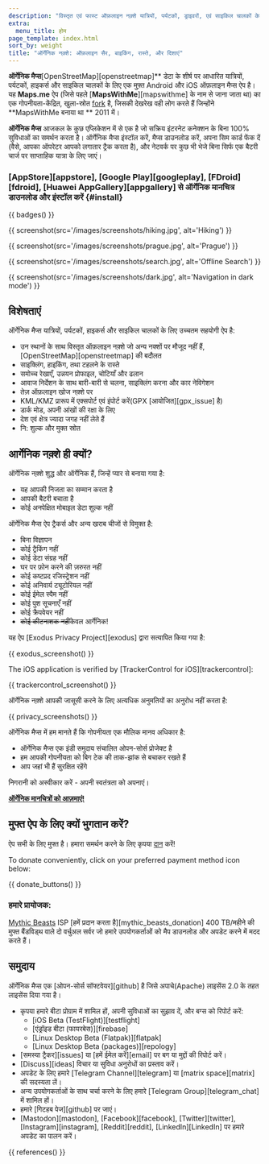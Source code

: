 ```yaml
---
description: "विस्तृत एवं फास्ट ऑफ़लाइन नक़्शे यात्रियों, पर्यटकों, ड्राइवरों, एवं साइकिल चालकों के लिए| Maps.me के संस्थापकों द्वारा बनाया गया ऐप|"
extra:
  menu_title: होम
page_template: index.html
sort_by: weight
title: "ऑर्गेनिक नक़्शे: ऑफ़लाइन सैर, बाइकिंग, रास्ते, और दिशाएं"
---
```


**ऑर्गेनिक मैप्स**[OpenStreetMap][openstreetmap]** डेटा के शीर्ष पर आधारित यात्रियों, पर्यटकों, हाइकर्स और साइकिल चालकों के लिए एक मुफ़्त Android और iOS ऑफ़लाइन मैप्स ऐप है। यह **Maps.me** ऐप (जिसे पहले [**MapsWithMe**][mapswithme] के नाम से जाना जाता था) का एक गोपनीयता-केंद्रित, खुला-स्रोत [fork][fork] है, जिसकी देखरेख वही लोग करते हैं जिन्होंने **MapsWithMe बनाया था \*\* 2011 में।

**ऑर्गेनिक मैप्स** आजकल के कुछ एप्लिकेशन में से एक है जो सक्रिय इंटरनेट कनेक्शन के बिना 100% सुविधाओं का समर्थन करता है। ऑर्गेनिक मैप्स इंस्टॉल करें, मैप्स डाउनलोड करें, अपना सिम कार्ड फेंक दें (वैसे, आपका ऑपरेटर आपको लगातार ट्रैक करता है), और नेटवर्क पर कुछ भी भेजे बिना सिर्फ एक बैटरी चार्ज पर साप्ताहिक यात्रा के लिए जाएं।

### [AppStore][appstore], [Google Play][googleplay], [FDroid][fdroid], [Huawei AppGallery][appgallery] से ऑर्गेनिक मानचित्र डाउनलोड और इंस्टॉल करें {#install}

{{ badges() }}

{{ screenshot(src='/images/screenshots/hiking.jpg', alt='Hiking') }}

{{ screenshot(src='/images/screenshots/prague.jpg', alt='Prague') }}

{{ screenshot(src='/images/screenshots/search.jpg', alt='Offline Search') }}

{{ screenshot(src='/images/screenshots/dark.jpg', alt='Navigation in dark
mode') }}

## विशेषताएं

ऑर्गेनिक मैप्स यात्रियों, पर्यटकों, हाइकर्स और साइकिल चालकों के लिए उच्चतम
सहयोगी ऐप है:

- उन स्थानों के साथ विस्तृत ऑफ़लाइन नक़्शे जो अन्य नक्शों पर मौजूद नहीं हैं,
  [OpenStreetMap][openstreetmap] की बदौलत
- साइक्लिंग, हाइकिंग, तथा टहलने के रास्ते
- समोच्च रेखाएँ, उन्नयन प्रोफाइल, चोटियाँ और ढलान
- आवाज निर्देशन के साथ बारी-बारी से चलना, साइक्लिंग करना और कार नेविगेशन
- तेज़ ऑफ़लाइन खोज नक़्शे पर
- KML/KMZ प्रारूप में एक्सपोर्ट एवं इंपोर्ट करें(GPX [आयोजित][gpx_issue] है)
- डार्क मोड, अपनी आंखों की रक्षा के लिए
- देश एवं क्षेत्र ज्यादा जगह नहीं लेते हैं
- नि: शुल्क और मुक्त स्रोत

## आर्गेनिक नक़्शे ही क्यों?

ऑर्गेनिक नक़्शे शुद्ध और ऑर्गेनिक हैं, जिन्हें प्यार से बनाया गया है:

- यह आपकी निजता का सम्मान करता है
- आपकी बैटरी बचाता है
- कोई अनपेक्षित मोबाइल डेटा शुल्क नहीं

ऑर्गेनिक मैप्स ऐप ट्रैकर्स और अन्य खराब चीजों से विमुक्त है:

- बिना विज्ञापन
- कोई ट्रैकिंग नहीं
- कोई डेटा संग्रह नहीं
- घर पर फ़ोन करने की ज़रुरत नहीं
- कोई कष्टप्रद रजिस्ट्रेशन नहीं
- कोई अनिवार्य ट्यूटोरियल नहीं
- कोई ईमेल स्पैम नहीं
- कोई पुश सूचनाएँ नहीं
- कोई क्रैपवेयर नहीं
- ~~कोई कीटनाशक नहीं~~केवल आर्गेनिक!

यह ऐप [Exodus Privacy Project][exodus] द्वारा सत्यापित किया गया है:

{{ exodus_screenshot() }}

The iOS application is verified by [TrackerControl for iOS][trackercontrol]:

{{ trackercontrol_screenshot() }}

ऑर्गेनिक नक़्शे आपकी जासूसी करने के लिए अत्यधिक अनुमतियों का अनुरोध नहीं
करता है:

{{ privacy_screenshots() }}

ऑर्गेनिक मैप्स में हम मानते हैं कि गोपनीयता एक मौलिक मानव अधिकार है:

- ऑर्गेनिक मैप्स एक इंडी समुदाय संचालित ओपन-सोर्स प्रोजेक्ट है
- हम आपकी गोपनीयता को बिग टेक की ताक-झांक से बचाकर रखते हैं
- आप जहां भी हैं सुरक्षित रहेंगे

निगरानी को अस्वीकार करें - अपनी स्वतंत्रता को अपनाएं।

**[ऑर्गेनिक मानचित्रों को आज़माएं!](#install)**

## मुफ्त ऐप के लिए क्यों भुगतान करें?

ऐप सभी के लिए मुफ्त है। हमारा समर्थन करने के लिए कृपया
[दान](@/donate/index.hi.md) करें!

To donate conveniently, click on your preferred payment method icon below:

{{ donate_buttons() }}

### हमारे प्रायोजक:

[Mythic Beasts](https://www.mythic-beasts.com/) ISP [हमें प्रदान करता
है][mythic_beasts_donation] 400 TB/महीने की मुफ्त बैंडविड्थ वाले दो वर्चुअल
सर्वर जो हमारे उपयोगकर्ताओं को मैप डाउनलोड और अपडेट करने में मदद करते हैं।

## समुदाय

ऑर्गेनिक मैप्स एक [ओपन-सोर्स सॉफ्टवेयर][github] है जिसे अपाचे(Apache)
लाइसेंस 2.0 के तहत लाइसेंस दिया गया है।

- कृपया हमारे बीटा प्रोग्राम में शामिल हों, अपनी सुविधाओं का सुझाव दें, और
  बग्स को रिपोर्ट करें:
  - [iOS Beta (TestFlight)][testflight]
  - [एंड्रॉइड बीटा (फायरबेस)][firebase]
  - [Linux Desktop Beta (Flatpak)][flatpak]
  - [Linux Desktop Beta (packages)][repology]
- [समस्या ट्रैकर][issues] या [हमें ईमेल करें][email] पर बग या मुद्दों की
  रिपोर्ट करें।
- [Discuss][ideas] विचार या सुविधा अनुरोधों का प्रस्ताव करें।
- अपडेट के लिए हमारे [Telegram Channel][telegram] या [matrix space][matrix]
  की सदस्यता लें।
- अन्य उपयोगकर्ताओं के साथ चर्चा करने के लिए हमारे [Telegram
  Group][telegram_chat] में शामिल हों।
- हमारे [गिटहब पेज][github] पर जाएं।
- [Mastodon][mastodon], [Facebook][facebook], [Twitter][twitter],
  [Instagram][instagram], [Reddit][reddit], [LinkedIn][LinkedIn] पर हमारे
  अपडेट का पालन करें।

[fork]: https://en.wikipedia.org/wiki/Fork_(software_development)

{{ references() }}
